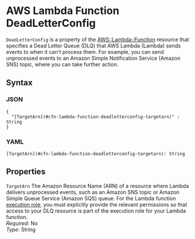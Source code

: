 # AWS Lambda Function DeadLetterConfig<a name="aws-properties-lambda-function-deadletterconfig"></a>

`DeadLetterConfig` is a property of the [AWS::Lambda::Function](aws-resource-lambda-function.md) resource that specifies a Dead Letter Queue \(DLQ\) that AWS Lambda \(Lambda\) sends events to when it can't process them\. For example, you can send unprocessed events to an Amazon Simple Notification Service \(Amazon SNS\) topic, where you can take further action\.

## Syntax<a name="w13ab1c21c10d177c21c21b5"></a>

### JSON<a name="aws-properties-lambda-function-deadletterconfig-syntax.json"></a>

```
{
  "[TargetArn](#cfn-lambda-function-deadletterconfig-targetarn)" : String
}
```

### YAML<a name="aws-properties-lambda-function-deadletterconfig-syntax.yaml"></a>

```
[TargetArn](#cfn-lambda-function-deadletterconfig-targetarn): String
```

## Properties<a name="w13ab1c21c10d177c21c21b7"></a>

`TargetArn`  <a name="cfn-lambda-function-deadletterconfig-targetarn"></a>
The Amazon Resource Name \(ARN\) of a resource where Lambda delivers unprocessed events, such as an Amazon SNS topic or Amazon Simple Queue Service \(Amazon SQS\) queue\. For the Lambda function [execution role](https://docs.aws.amazon.com/lambda/latest/dg/with-s3-example-create-iam-role.html), you must explicitly provide the relevant permissions so that access to your DLQ resource is part of the execution role for your Lambda function\.   
*Required*: No  
*Type*: String